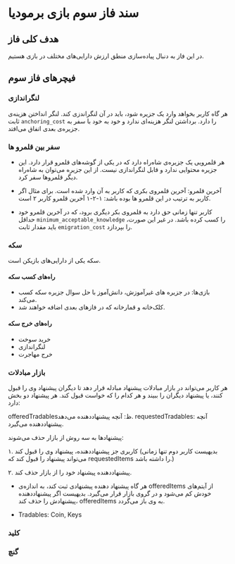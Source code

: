 # سند فاز سوم بازی برمودیا

## هدف کلی فاز

در این فاز به دنبال پیاده‌سازی منطق ارزش دارایی‌های مختلف در بازی هستیم.

## فیچرهای فاز سوم

### لنگراندازی

هر گاه کاربر بخواهد وارد یک جزیره شود، باید در آن لنگراندزی کند. لنگر انداختن هزینه‌ی ثابت `anchoring_cost` را دارد. برداشتن لنگر هزینه‌ای ندارد و خود به خود با سفر به جزیره‌ی بعدی اتفاق می‌افتد.

### سفر بین قلمرو ها

* هر قلمرویی یک جزیره‌ی شاه‌راه دارد که در یکی از گوشه‌های قلمرو قرار دارد. این جزیره محتوایی ندارد و قابل لنگراندازی نیست. از این جزیره می‌توان به شاه‌راه دیگر قلمروها سفر کرد.

* آخرین قلمرو: آخرین قلمروی بکری که کاربر به آن وارد شده است. برای مثال اگر کاربر به ترتیب در این قلمرو ها بوده باشد: ۱-۲-۱ آخرین قلمرو کاربر ۲ است.

* کاربر تنها زمانی حق دارد به قلمروی بکر دیگری برود، که در آخرین قلمرو خود حداقل `minimum_acceptable_knowledge` را کسب کرده باشد. در غیر این صورت، باید مقدار ثابت `emigration_cost` را بپردازد.

### سکه

سکه یکی از دارایی‌های بازیکن است.

#### راه‌های کسب سکه

* بازی‌ها: در جزیره های غیرآموزش، دانش‌آموز با حل سوال جزیره سکه کسب می‌کند.
* کلک‌خانه و قمارخانه که در فازهای بعدی اضافه خواهند شد.

#### راه‌های خرج سکه

* خرید سوخت
* لنگراندازی
* خرج مهاجرت

### بازار مبادلات

هر کاربر می‌تواند در بازار مبادلات پیشنهاد مبادله قرار دهد تا دیگران پیشنهاد وی را قبول کنند، یا پیشنهاد دیگران را ببیند و هر کدام را که خواست قبول کند. هر پیشنهاد دو بخش دارد:

offeredTradablesظ: آنچه پیشنهاددهنده می‌دهد.
requestedTradables: آنچه پیشنهاددهنده می‌گیرد.

پیشنهادها به سه روش از بازار حذف می‌شوند:

۱. کاربری جز پیشنهاددهنده، پیشنهاد وی را قبول کند (بدیهیست کاربر دوم تنها زمانی می‌تواند پیشنهاد را قبول کند که requestedItems را داشته باشد.)

۲. پیشنهاددهنده پیشنهاد خود را از بازار حذف کند.

* هر گاه پیشنهاد دهنده پیشنهادی ثبت کند، به اندازه‌ی offeredItems از آیتم‌های خودش کم می‌شود و در گروی بازار قرار می‌گیرد. بدیهیست اگر پیشنهاددهنده پیشنهادش را حذف کند، offeredItems به وی باز می‌گردد.

* Tradables: Coin, Keys

### کلید

### گنچ
